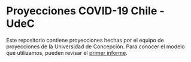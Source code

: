 # Proyecciones COVID-19 Chile - UdeC

Este repositorio contiene proyecciones hechas por el equipo de proyecciones de la Universidad de Concepción. Para conocer el modelo que utilizamos, pueden revisar el [primer informe](https://github.com/guille-c/COVID-19/blob/master/Informes/COVID_19_UdeC_27_04_2020_v1.0.pdf).
